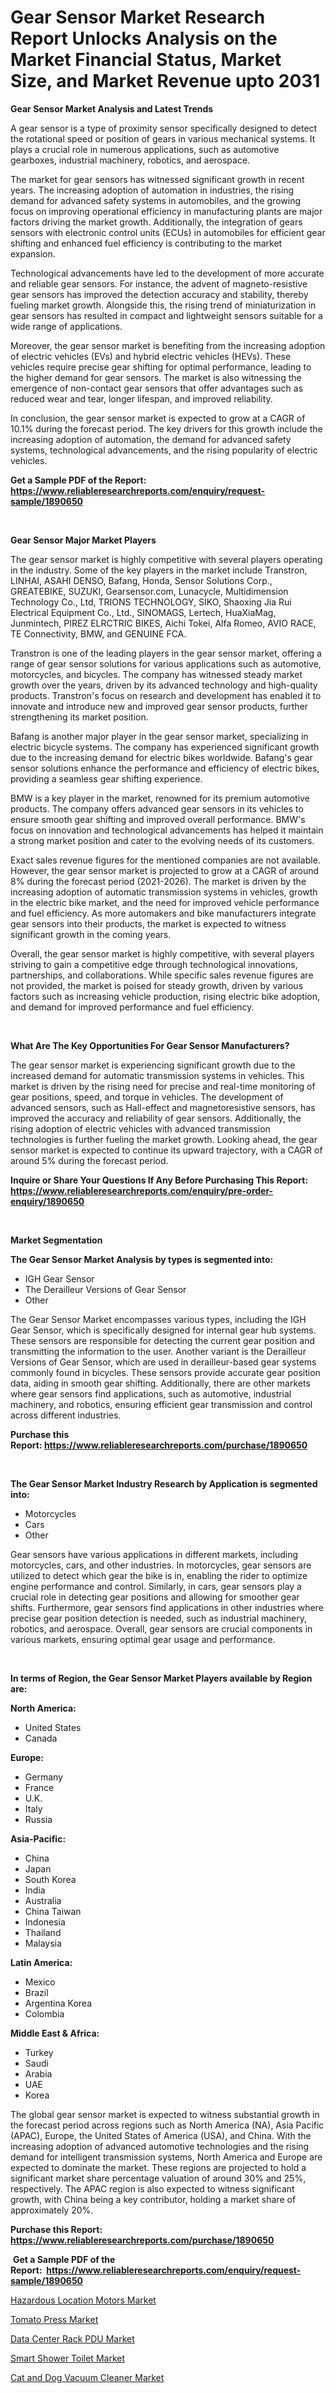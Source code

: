 <p><h1>Gear Sensor Market Research Report Unlocks Analysis on the Market Financial Status, Market Size, and Market Revenue upto 2031</h1></p><p><strong>Gear Sensor Market Analysis and Latest Trends</strong></p>
<p><p>A gear sensor is a type of proximity sensor specifically designed to detect the rotational speed or position of gears in various mechanical systems. It plays a crucial role in numerous applications, such as automotive gearboxes, industrial machinery, robotics, and aerospace.</p><p>The market for gear sensors has witnessed significant growth in recent years. The increasing adoption of automation in industries, the rising demand for advanced safety systems in automobiles, and the growing focus on improving operational efficiency in manufacturing plants are major factors driving the market growth. Additionally, the integration of gears sensors with electronic control units (ECUs) in automobiles for efficient gear shifting and enhanced fuel efficiency is contributing to the market expansion.</p><p>Technological advancements have led to the development of more accurate and reliable gear sensors. For instance, the advent of magneto-resistive gear sensors has improved the detection accuracy and stability, thereby fueling market growth. Alongside this, the rising trend of miniaturization in gear sensors has resulted in compact and lightweight sensors suitable for a wide range of applications.</p><p>Moreover, the gear sensor market is benefiting from the increasing adoption of electric vehicles (EVs) and hybrid electric vehicles (HEVs). These vehicles require precise gear shifting for optimal performance, leading to the higher demand for gear sensors. The market is also witnessing the emergence of non-contact gear sensors that offer advantages such as reduced wear and tear, longer lifespan, and improved reliability.</p><p>In conclusion, the gear sensor market is expected to grow at a CAGR of 10.1% during the forecast period. The key drivers for this growth include the increasing adoption of automation, the demand for advanced safety systems, technological advancements, and the rising popularity of electric vehicles.</p></p>
<p><strong>Get a Sample PDF of the Report:&nbsp; <a href="https://www.reliableresearchreports.com/enquiry/request-sample/1890650">https://www.reliableresearchreports.com/enquiry/request-sample/1890650</a></strong></p>
<p>&nbsp;</p>
<p><strong>Gear Sensor Major Market Players</strong></p>
<p><p>The gear sensor market is highly competitive with several players operating in the industry. Some of the key players in the market include Transtron, LINHAI, ASAHI DENSO, Bafang, Honda, Sensor Solutions Corp., GREATEBIKE, SUZUKI, Gearsensor.com, Lunacycle, Multidimension Technology Co., Ltd, TRIONS TECHNOLOGY, SIKO, Shaoxing Jia Rui Electrical Equipment Co., Ltd., SINOMAGS, Lertech, HuaXiaMag, Junmintech, PIREZ ELRCTRIC BIKES, Aichi Tokei, Alfa Romeo, AVIO RACE, TE Connectivity, BMW, and GENUINE FCA.</p><p>Transtron is one of the leading players in the gear sensor market, offering a range of gear sensor solutions for various applications such as automotive, motorcycles, and bicycles. The company has witnessed steady market growth over the years, driven by its advanced technology and high-quality products. Transtron's focus on research and development has enabled it to innovate and introduce new and improved gear sensor products, further strengthening its market position.</p><p>Bafang is another major player in the gear sensor market, specializing in electric bicycle systems. The company has experienced significant growth due to the increasing demand for electric bikes worldwide. Bafang's gear sensor solutions enhance the performance and efficiency of electric bikes, providing a seamless gear shifting experience. </p><p>BMW is a key player in the market, renowned for its premium automotive products. The company offers advanced gear sensors in its vehicles to ensure smooth gear shifting and improved overall performance. BMW's focus on innovation and technological advancements has helped it maintain a strong market position and cater to the evolving needs of its customers.</p><p>Exact sales revenue figures for the mentioned companies are not available. However, the gear sensor market is projected to grow at a CAGR of around 8% during the forecast period (2021-2026). The market is driven by the increasing adoption of automatic transmission systems in vehicles, growth in the electric bike market, and the need for improved vehicle performance and fuel efficiency. As more automakers and bike manufacturers integrate gear sensors into their products, the market is expected to witness significant growth in the coming years.</p><p>Overall, the gear sensor market is highly competitive, with several players striving to gain a competitive edge through technological innovations, partnerships, and collaborations. While specific sales revenue figures are not provided, the market is poised for steady growth, driven by various factors such as increasing vehicle production, rising electric bike adoption, and demand for improved performance and fuel efficiency.</p></p>
<p>&nbsp;</p>
<p><strong>What Are The Key Opportunities For Gear Sensor Manufacturers?</strong></p>
<p><p>The gear sensor market is experiencing significant growth due to the increased demand for automatic transmission systems in vehicles. This market is driven by the rising need for precise and real-time monitoring of gear positions, speed, and torque in vehicles. The development of advanced sensors, such as Hall-effect and magnetoresistive sensors, has improved the accuracy and reliability of gear sensors. Additionally, the rising adoption of electric vehicles with advanced transmission technologies is further fueling the market growth. Looking ahead, the gear sensor market is expected to continue its upward trajectory, with a CAGR of around 5% during the forecast period.</p></p>
<p><strong>Inquire or Share Your Questions If Any Before Purchasing This Report: <a href="https://www.reliableresearchreports.com/enquiry/pre-order-enquiry/1890650">https://www.reliableresearchreports.com/enquiry/pre-order-enquiry/1890650</a></strong></p>
<p>&nbsp;</p>
<p><strong>Market Segmentation</strong></p>
<p><strong>The Gear Sensor Market Analysis by types is segmented into:</strong></p>
<p><ul><li>IGH Gear Sensor</li><li>The Derailleur Versions of Gear Sensor</li><li>Other</li></ul></p>
<p><p>The Gear Sensor Market encompasses various types, including the IGH Gear Sensor, which is specifically designed for internal gear hub systems. These sensors are responsible for detecting the current gear position and transmitting the information to the user. Another variant is the Derailleur Versions of Gear Sensor, which are used in derailleur-based gear systems commonly found in bicycles. These sensors provide accurate gear position data, aiding in smooth gear shifting. Additionally, there are other markets where gear sensors find applications, such as automotive, industrial machinery, and robotics, ensuring efficient gear transmission and control across different industries.</p></p>
<p><strong>Purchase this Report:&nbsp;<a href="https://www.reliableresearchreports.com/purchase/1890650">https://www.reliableresearchreports.com/purchase/1890650</a></strong></p>
<p>&nbsp;</p>
<p><strong>The Gear Sensor Market Industry Research by Application is segmented into:</strong></p>
<p><ul><li>Motorcycles</li><li>Cars</li><li>Other</li></ul></p>
<p><p>Gear sensors have various applications in different markets, including motorcycles, cars, and other industries. In motorcycles, gear sensors are utilized to detect which gear the bike is in, enabling the rider to optimize engine performance and control. Similarly, in cars, gear sensors play a crucial role in detecting gear positions and allowing for smoother gear shifts. Furthermore, gear sensors find applications in other industries where precise gear position detection is needed, such as industrial machinery, robotics, and aerospace. Overall, gear sensors are crucial components in various markets, ensuring optimal gear usage and performance.</p></p>
<p>&nbsp;</p>
<p><strong>In terms of Region, the Gear Sensor Market Players available by Region are:</strong></p>
<p>
    <p> <strong> North America: </strong>
        <ul>
            <li>United States</li>
            <li>Canada</li>
        </ul>
        </p> 
    <p> <strong> Europe: </strong>
        <ul>
            <li>Germany</li>
            <li>France</li>
            <li>U.K.</li>
            <li>Italy</li>
            <li>Russia</li>
        </ul>
        </p> 
    <p> <strong> Asia-Pacific: </strong>
        <ul>
            <li>China</li>
            <li>Japan</li>
            <li>South Korea</li>
            <li>India</li>
            <li>Australia</li>
            <li>China Taiwan</li>
            <li>Indonesia</li>
            <li>Thailand</li>
            <li>Malaysia</li>
        </ul>
        </p> 
    <p> <strong> Latin America: </strong>
        <ul>
            <li>Mexico</li>
            <li>Brazil</li>
            <li>Argentina Korea</li>
            <li>Colombia</li>
        </ul>
        </p> 
    <p> <strong> Middle East & Africa: </strong>
        <ul>
            <li>Turkey</li>
            <li>Saudi</li>
            <li>Arabia</li>
            <li>UAE</li>
            <li>Korea</li>
        </ul>
    </p>
    </p>
<p><p>The global gear sensor market is expected to witness substantial growth in the forecast period across regions such as North America (NA), Asia Pacific (APAC), Europe, the United States of America (USA), and China. With the increasing adoption of advanced automotive technologies and the rising demand for intelligent transmission systems, North America and Europe are expected to dominate the market. These regions are projected to hold a significant market share percentage valuation of around 30% and 25%, respectively. The APAC region is also expected to witness significant growth, with China being a key contributor, holding a market share of approximately 20%.</p></p>
<p><strong>Purchase this Report: <a href="https://www.reliableresearchreports.com/purchase/1890650">https://www.reliableresearchreports.com/purchase/1890650</a></strong></p>
<p>&nbsp;<strong>Get a Sample PDF of the Report:&nbsp;&nbsp;<a href="https://www.reliableresearchreports.com/enquiry/request-sample/1890650">https://www.reliableresearchreports.com/enquiry/request-sample/1890650</a></strong></p>
<p><strong></strong></p>
<p><p><a href="https://github.com/Chiragrp22/Market-Research-Report-List-2/blob/main/hazardous-location-motors-market.md">Hazardous Location Motors Market</a></p><p><a href="https://www.linkedin.com/pulse/tomato-press-market-insights-players-forecast-till-2030-kgude/">Tomato Press Market</a></p><p><a href="https://github.com/ChiragRP21/Market-Research-Report-List-2/blob/main/data-center-rack-pdu-market.md">Data Center Rack PDU Market</a></p><p><a href="https://www.linkedin.com/pulse/smart-shower-toilet-market-insights-players-forecast-till-ev06e/">Smart Shower Toilet Market</a></p><p><a href="https://www.linkedin.com/pulse/cat-dog-vacuum-cleaner-market-challenges-opportunities-3zcve/">Cat and Dog Vacuum Cleaner Market</a></p></p>